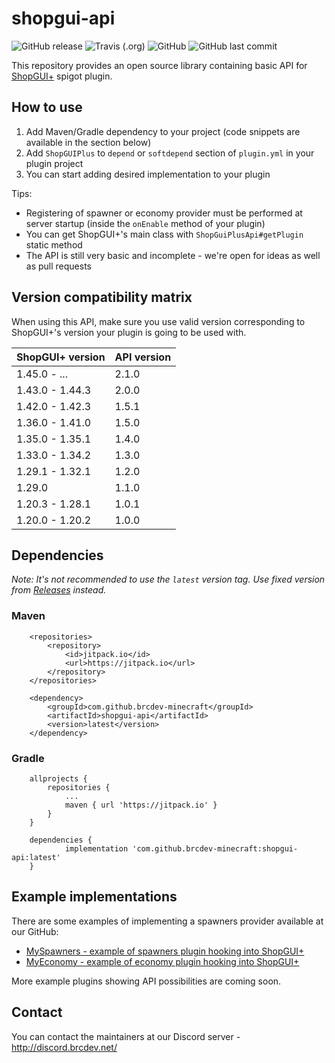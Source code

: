 # shopgui-api 
![GitHub release](https://img.shields.io/github/release/brcdev-minecraft/shopgui-api)
![Travis (.org)](https://img.shields.io/travis/brcdev-minecraft/shopgui-api)
![GitHub](https://img.shields.io/github/license/brcdev-minecraft/shopgui-api)
![GitHub last commit](https://img.shields.io/github/last-commit/brcdev-minecraft/shopgui-api)

This repository provides an open source library containing basic API for [ShopGUI+](https://www.spigotmc.org/resources/shopgui-1-7-1-14.6515/) spigot plugin.

## How to use
1. Add Maven/Gradle dependency to your project (code snippets are available in the section below)
2. Add `ShopGUIPlus` to `depend` or `softdepend` section of `plugin.yml` in your plugin project
3. You can start adding desired implementation to your plugin

Tips:
* Registering of spawner or economy provider must be performed at server startup (inside the `onEnable` method of your plugin)
* You can get ShopGUI+'s main class with `ShopGuiPlusApi#getPlugin` static method
* The API is still very basic and incomplete - we're open for ideas as well as pull requests

## Version compatibility matrix
When using this API, make sure you use valid version corresponding to ShopGUI+'s version your plugin is going to be used with.

| ShopGUI+ version  | API version |
| --- | --- |
| 1.45.0 - ... | 2.1.0
| 1.43.0 - 1.44.3 | 2.0.0
| 1.42.0 - 1.42.3 | 1.5.1
| 1.36.0 - 1.41.0 | 1.5.0
| 1.35.0 - 1.35.1  | 1.4.0
| 1.33.0 - 1.34.2 | 1.3.0
| 1.29.1 - 1.32.1 | 1.2.0
| 1.29.0 | 1.1.0
| 1.20.3 - 1.28.1 | 1.0.1
| 1.20.0 - 1.20.2 | 1.0.0  


## Dependencies
_Note: It's not recommended to use the `latest` version tag. Use fixed version from [Releases](https://github.com/brcdev-minecraft/shopgui-api/releases) instead._ 
### Maven
```
	<repositories>
		<repository>
		    <id>jitpack.io</id>
		    <url>https://jitpack.io</url>
		</repository>
	</repositories>
```
```
	<dependency>
	    <groupId>com.github.brcdev-minecraft</groupId>
	    <artifactId>shopgui-api</artifactId>
	    <version>latest</version>
	</dependency>
```

### Gradle
```
	allprojects {
		repositories {
			...
			maven { url 'https://jitpack.io' }
		}
	}
```
```
	dependencies {
	        implementation 'com.github.brcdev-minecraft:shopgui-api:latest'
	}
```

## Example implementations
There are some examples of implementing a spawners provider available at our GitHub:
* [MySpawners - example of spawners plugin hooking into ShopGUI+](https://github.com/brcdev-minecraft/shopgui-api-example-spawner-provider)
* [MyEconomy - example of economy plugin hooking into ShopGUI+](https://github.com/brcdev-minecraft/shopgui-api-example-economy-provider)

More example plugins showing API possibilities are coming soon.

## Contact
You can contact the maintainers at our Discord server - http://discord.brcdev.net/
